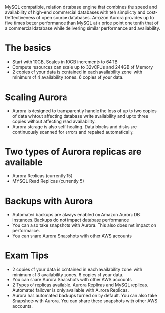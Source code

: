 MySQL compatible, relation database engine that combines the speed and availability of high-end commercial databases with teh simplicity and cost-0effectiveness of open source databases. Amazon Aurora provides up to five times better performance than MySQL at a price point one tenth that of a commercial database while delivering similar performance and availability.

# The basics
* Start with 10GB, Scales in 10GB increments to 64TB
* Compute resources can scale up to 32vCPUs and 244GB of Memory
* 2 copies of your data is contained in each availability zone, with minimum of 4 availability zones. 6 copies of your data.

# Scaling Aurora
* Aurora is designed to transparently handle the loss of up to two copies of data wihtout affecting database write availability and up to three copies without affecting read availability.
* Aurora storage is also self-healing. Data blocks and disks are continuously scanned for errors and repaired automatically.

# Two types of Aurora replicas are available
* Aurora Replicas (currently 15)
* MYSQL Read Replicas (currently 5)

# Backups with Aurora
* Automated backups are always enabled on Amazon Aurora DB instances. Backups do not impact database performance
* You can also take snapshots with Aurora. This also does not impact on performance.
* You can share Aurora Snapshots with other AWS accounts.

# Exam Tips
* 2 copies of your data is contained in each availability zone, with minimum of 3 availability zones. 6 copies of your data.
* You can share Aurora Snapshots with other AWS accounts.
* 2 Types of replicas available. Aurora Replicas and MySQL replicas. Automated failover is only available with Aurora Replicas.
* Aurora has automated backups turned on by default. You can also take Snapshots with Aurora. You can share these snapshots with other AWS accounts.